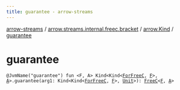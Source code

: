 ```yaml
---
title: guarantee - arrow-streams
---
```


[arrow-streams](../../index.html) / [arrow.streams.internal.freec.bracket](../index.html) / [arrow.Kind](index.html) / [guarantee](./guarantee.html)

# guarantee

`@JvmName("guarantee") fun <F, A> Kind<Kind<`[`ForFreeC`](../../arrow.streams.internal/-for-free-c.html)`, `[`F`](guarantee.html#F)`>, `[`A`](guarantee.html#A)`>.guarantee(arg1: Kind<Kind<`[`ForFreeC`](../../arrow.streams.internal/-for-free-c.html)`, `[`F`](guarantee.html#F)`>, `[`Unit`](https://kotlinlang.org/api/latest/jvm/stdlib/kotlin/-unit/index.html)`>): `[`FreeC`](../../arrow.streams.internal/-free-c/index.html)`<`[`F`](guarantee.html#F)`, `[`A`](guarantee.html#A)`>`
